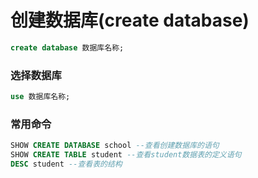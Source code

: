 # 创建数据库(create database)

```sql
create database 数据库名称;
```

### 选择数据库

```sql
use 数据库名称;
```

### 常用命令

```sql
SHOW CREATE DATABASE school --查看创建数据库的语句
SHOW CREATE TABLE student --查看student数据表的定义语句
DESC student --查看表的结构
```
